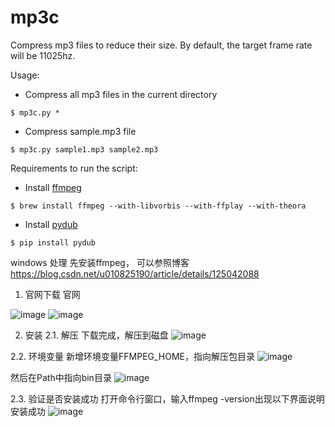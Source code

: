 # mp3c
Compress mp3 files to reduce their size. By default, the target frame rate will be 11025hz.

Usage:
- Compress all mp3 files in the current directory
```shell
$ mp3c.py *
```

- Compress sample.mp3 file
```shell
$ mp3c.py sample1.mp3 sample2.mp3
```

Requirements to run the script:

- Install [ffmpeg](https://ffmpeg.org/)
```shell
$ brew install ffmpeg --with-libvorbis --with-ffplay --with-theora
```
- Install [pydub](https://github.com/jiaaro/pydub)
```shell
$ pip install pydub
```

windows 处理
先安装ffmpeg， 可以参照博客 https://blog.csdn.net/u010825190/article/details/125042088

1. 官网下载
官网

![image](https://user-images.githubusercontent.com/7889062/193176407-e91d0c97-f117-48fb-bf46-31c76e297342.png)
![image](https://user-images.githubusercontent.com/7889062/193176431-697c84a5-b6d5-4f45-b877-13aad5ac10b2.png)


2. 安装
2.1. 解压
下载完成，解压到磁盘
![image](https://user-images.githubusercontent.com/7889062/193176466-79ee6318-f119-48dc-b7c9-fcca142415af.png)


2.2. 环境变量
新增环境变量FFMPEG_HOME，指向解压包目录
![image](https://user-images.githubusercontent.com/7889062/193176515-d522acbf-7b55-44ed-ba4c-10ef60853ca2.png)

然后在Path中指向bin目录
![image](https://user-images.githubusercontent.com/7889062/193176565-91d55017-440e-4c2b-b592-a59ca1dcf17f.png)


2.3. 验证是否安装成功
打开命令行窗口，输入ffmpeg -version出现以下界面说明安装成功
![image](https://user-images.githubusercontent.com/7889062/193176535-fa1cc1db-0712-40fb-b907-e114db885a12.png)

